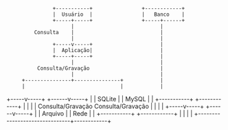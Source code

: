                    +-----------+                +------------+
                   |  Usuário  |                |   Banco    |
                   +-----+-----+                +-----+------+
                         |                            |
             Consulta    |                            |
                         |                            |
                   +-----v-----+                      |
                   |  Aplicação|                      |
                   +-----+-----+                      |
                         |                            |
              Consulta/Gravação                       |
                         |                            |
         +---------------+---------------+            |
         |                               |            |
   +-----v-----+                  +------v-----+      |
   |  SQLite   |                  |    MySQL   |      |
   +-----------+                  +------------+      |
         |                               |            |
  Consulta/Gravação              Consulta/Gravação    |
         |                               |            |
   +-----v-----+                  +------v-----+      |
   | Arquivo   |                  |    Rede    |      |
   +-----------+                  +------------+      |
         |                               |            |
         +-------------------------------+------------+
